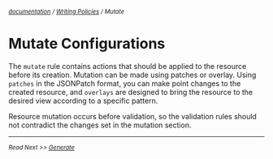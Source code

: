 <small>*[documentation](/README.md#documentation) / [Writing Policies](/documentation/writing-policies.md) / Mutate*</small>

# Mutate Configurations 

The ```mutate``` rule contains actions that should be applied to the resource before its creation. Mutation can be made using patches or overlay. Using ```patches``` in the JSONPatch format, you can make point changes to the created resource, and ```overlays``` are designed to bring the resource to the desired view according to a specific pattern.

Resource mutation occurs before validation, so the validation rules should not contradict the changes set in the mutation section.


---
<small>*Read Next >> [Generate](/documentation/writing-policies-generate.md)*</small>

